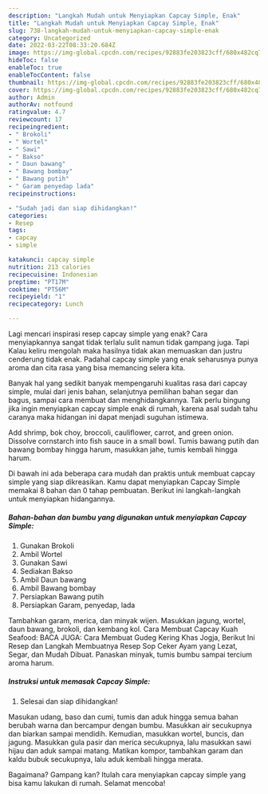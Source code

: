 ```yaml
---
description: "Langkah Mudah untuk Menyiapkan Capcay Simple, Enak"
title: "Langkah Mudah untuk Menyiapkan Capcay Simple, Enak"
slug: 738-langkah-mudah-untuk-menyiapkan-capcay-simple-enak
category: Uncategorized
date: 2022-03-22T08:33:20.684Z
image: https://img-global.cpcdn.com/recipes/92883fe203823cff/680x482cq70/capcay-simple-foto-resep-utama.jpg
hideToc: false
enableToc: true
enableTocContent: false
thumbnail: https://img-global.cpcdn.com/recipes/92883fe203823cff/680x482cq70/capcay-simple-foto-resep-utama.jpg
cover: https://img-global.cpcdn.com/recipes/92883fe203823cff/680x482cq70/capcay-simple-foto-resep-utama.jpg
author: Admin
authorAv: notfound
ratingvalue: 4.7
reviewcount: 17
recipeingredient:
- " Brokoli"
- " Wortel"
- " Sawi"
- " Bakso"
- " Daun bawang"
- " Bawang bombay"
- " Bawang putih"
- " Garam penyedap lada"
recipeinstructions:

- "Sudah jadi dan siap dihidangkan!"
categories:
- Resep
tags:
- capcay
- simple

katakunci: capcay simple 
nutrition: 213 calories
recipecuisine: Indonesian
preptime: "PT17M"
cooktime: "PT56M"
recipeyield: "1"
recipecategory: Lunch

---
```



Lagi mencari inspirasi resep capcay simple yang enak? Cara menyiapkannya sangat tidak terlalu sulit namun tidak gampang juga. Tapi Kalau keliru mengolah maka hasilnya tidak akan memuaskan dan justru cenderung tidak enak. Padahal capcay simple yang enak seharusnya punya aroma dan cita rasa yang bisa memancing selera kita.


Banyak hal yang sedikit banyak mempengaruhi kualitas rasa dari capcay simple, mulai dari jenis bahan, selanjutnya pemilihan bahan segar dan bagus, sampai cara membuat dan menghidangkannya. Tak perlu bingung jika ingin menyiapkan capcay simple enak di rumah, karena asal sudah tahu caranya maka hidangan ini dapat menjadi suguhan istimewa.

Add shrimp, bok choy, broccoli, cauliflower, carrot, and green onion. Dissolve cornstarch into fish sauce in a small bowl. Tumis bawang putih dan bawang bombay hingga harum, masukkan jahe, tumis kembali hingga harum.


Di bawah ini ada beberapa cara mudah dan praktis untuk membuat capcay simple yang siap dikreasikan. Kamu dapat menyiapkan Capcay Simple memakai 8 bahan dan 0 tahap pembuatan. Berikut ini langkah-langkah untuk menyiapkan hidangannya.

<!--inarticleads1-->

##### Bahan-bahan dan bumbu yang digunakan untuk menyiapkan Capcay Simple:

1. Gunakan  Brokoli
1. Ambil  Wortel
1. Gunakan  Sawi
1. Sediakan  Bakso
1. Ambil  Daun bawang
1. Ambil  Bawang bombay
1. Persiapkan  Bawang putih
1. Persiapkan  Garam, penyedap, lada


Tambahkan garam, merica, dan minyak wijen. Masukkan jagung, wortel, daun bawang, brokoli, dan kembang kol. Cara Membuat Capcay Kuah Seafood: BACA JUGA: Cara Membuat Gudeg Kering Khas Jogja, Berikut Ini Resep dan Langkah Membuatnya Resep Sop Ceker Ayam yang Lezat, Segar, dan Mudah Dibuat. Panaskan minyak, tumis bumbu sampai tercium aroma harum. 

<!--inarticleads2-->

##### Instruksi untuk memasak Capcay Simple:


1. Selesai dan siap dihidangkan!

Masukan udang, baso dan cumi, tumis dan aduk hingga semua bahan berubah warna dan bercampur dengan bumbu. Masukkan air secukupnya dan biarkan sampai mendidih. Kemudian, masukkan wortel, buncis, dan jagung. Masukkan gula pasir dan merica secukupnya, lalu masukkan sawi hijau dan aduk sampai matang. Matikan kompor, tambahkan garam dan kaldu bubuk secukupnya, lalu aduk kembali hingga merata. 

Bagaimana? Gampang kan? Itulah cara menyiapkan capcay simple yang bisa kamu lakukan di rumah. Selamat mencoba!
